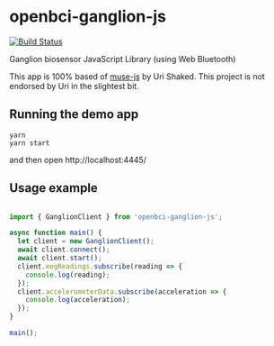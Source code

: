 # openbci-ganglion-js

[![Build Status](https://travis-ci.org/openbci/openbci-ganglion-js.png?branch=master)](https://travis-ci.org/openbci/openbci-ganglion-js)

Ganglion biosensor JavaScript Library (using Web Bluetooth)

This app is 100% based of [muse-js](https://github.com/urish/muse-js) by Uri Shaked. This project is not endorsed by Uri in the slightest bit.

## Running the demo app

    yarn
    yarn start

and then open http://localhost:4445/

## Usage example

```javascript

import { GanglionClient } from 'openbci-ganglion-js';

async function main() {
  let client = new GanglionClient();
  await client.connect();
  await client.start();
  client.eegReadings.subscribe(reading => {
    console.log(reading);
  });
  client.accelerometerData.subscribe(acceleration => {
    console.log(acceleration);
  });
}

main();
```
